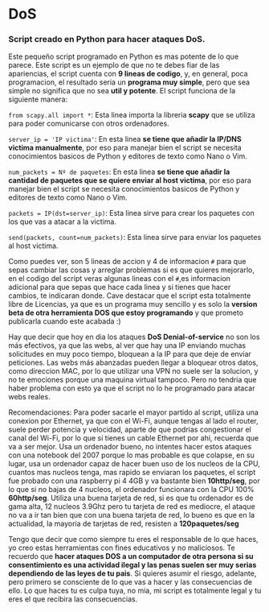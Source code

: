 # DoS
### Script creado en Python para hacer ataques DoS.
Este pequeño script programado en Python es mas potente de lo que parece. Este script es un ejemplo de que no te debes fiar de las apariencias, el script cuenta con **9 lineas de codigo**, y, en general, poca programacion, el resultado seria un **programa muy simple**, pero que sea simple no significa que no sea **util y potente**.
El script funciona de la siguiente manera:

```from scapy.all import *```: Esta linea importa la libreria **scapy** que se utiliza para poder comunicarse con otros ordenadores.

```server_ip = 'IP victima'```: En esta linea **se tiene que añadir la IP/DNS victima manualmente**, por eso para manejar bien el script se necesita conocimientos basicos de Python y editores de texto como Nano o Vim.

```num_packets = Nº de paquetes```: En esta linea **se tiene que añadir la cantidad de paquetes que se quiere enviar al host victima**, por eso para manejar bien el script se necesita conocimientos basicos de Python y editores de texto como Nano o Vim.

```packets = IP(dst=server_ip)```: Esta linea sirve para crear los paquetes con los que vas a atacar a la victima.

```send(packets, count=num_packets)```: Esta linea sirve para enviar los paquetes al host victima.

Como puedes ver, son 5 lineas de accion y 4 de informacion ```#``` para que sepas cambiar las cosas y arreglar problemas si es que quieres mejorarlo, en el codigo del script veras algunas lineas con el ```#```,es informacion adicional para que sepas que hace cada linea y si tienes que hacer cambios, te indicaran donde. Cave destacar que el script esta totalmente libre de Licencias, ya que es un programa muy sencillo y es solo la **version beta de otra herramienta DOS que estoy programando** y que prometo publicarla cuando este acabada :)

Hay que decir que hoy en dia los ataques **DoS Denial-of-service** no son los más efectivos, ya que las webs, al ver que hay una IP enviando muchas solicitudes en muy poco tiempo, bloquean a la IP para que deje de enviar peticiones. Las webs más abanzadas pueden llegar a bloquear otros datos, como direccion MAC, por lo que utilizar una VPN no suele ser la solucion, y no te emociones porque una maquina virtual tampoco. Pero no tendria que haber problema con esto ya que el script no lo he programado para atacar webs reales.

Recomendaciones: Para poder sacarle el mayor partido al script, utiliza una conexion por Ethernet, ya que con el Wi-Fi, aunque tengas al lado el router, suele perder potencia y velocidad, aparte de que podrias congestionar el canal del Wi-Fi, por lo que si tienes un cable Ethernet por ahi, recuerda que va a ser mejor. Usa un ordenador bueno, no intentes hacer estos ataques con una notebook del 2007 porque lo mas probable es que colapse, en su lugar, usa un ordenador capaz de hacer buen uso de los nucleos de la CPU, cuantos mas nucleos tenga, mas rapido se enviaran los paquetes, el script fue probado con una raspberry pi 4 4GB y va bastante bien **10http/seg**, por lo que si no bajas de 4 nucleos, el ordenador funcionara con la CPU 100% **60http/seg**.
Utiliza una buena tarjeta de red, si es que tu ordenador es de gama alta, 12 nucleos 3.9Ghz pero tu tarjeta de red es mediocre, el ataque no va a ir tan bien que con una buena tarjeta de red, lo bueno es que en la actualidad, la mayoria de tarjetas de red, resisten a **120paquetes/seg**

Tengo que decir que como siempre tu eres el responsable de lo que haces, yo creo estas herramientas con fines educativos y no maliciosos. Te recuerdo que **hacer ataques DOS a un computador de otra persona si su consentimiento es una actividad ilegal y las penas suelen ser muy serias dependiendo de las leyes de tu pais**. Si quieres asumir el riesgo, adelante, pero primero se consciente de lo que vas a hacer y las consecuencias de ello. Lo que haces tu es culpa tuya, no mia, mi script es totalmente legal y tu eres el que recibira las consecuencias.
